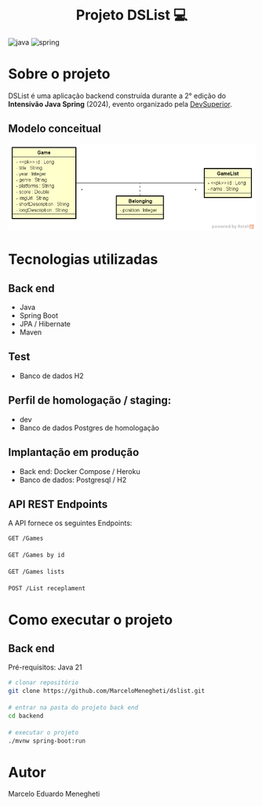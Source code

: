 

[JAVA_BADGE]:https://img.shields.io/badge/java-%23ED8B00.svg?style=for-the-badge&logo=openjdk&logoColor=white
[SPRING_BADGE]: https://img.shields.io/badge/spring-%236DB33F.svg?style=for-the-badge&logo=spring&logoColor=white

<h1 align="center" style="font-weight: bold;">Projeto DSList 💻</h1>

![java][JAVA_BADGE]
![spring][SPRING_BADGE]

# Sobre o projeto

DSList é uma aplicação backend construída durante a 2° edição do **Intensivão Java Spring** (2024), evento organizado pela [DevSuperior](https://devsuperior.com "Site da DevSuperior").

## Modelo conceitual
![Modelo de domínio DSList](https://raw.githubusercontent.com/devsuperior/java-spring-dslist/main/resources/dslist-model.png)

# Tecnologias utilizadas
## Back end
- Java
- Spring Boot
- JPA / Hibernate
- Maven

## Test
- Banco de dados H2

## Perfil de homologação / staging:
- dev
- Banco de dados Postgres de homologação

## Implantação em produção
- Back end: Docker Compose / Heroku
- Banco de dados: Postgresql / H2

## API REST Endpoints
A API fornece os seguintes Endpoints:

```markdown
GET /Games 

GET /Games by id

GET /Games lists 

POST /List receplament
```

# Como executar o projeto

## Back end
Pré-requisitos: Java 21

```bash
# clonar repositório
git clone https://github.com/MarceloMenegheti/dslist.git

# entrar na pasta do projeto back end
cd backend

# executar o projeto
./mvnw spring-boot:run
```

# Autor

Marcelo Eduardo Menegheti
